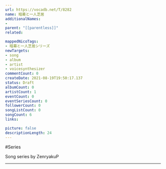```yaml
---
url: https://vocadb.net/T/8282
name: 暗幕と一人芝居
additionalNames: 
- 
parent: "[[parentless]]"
related:

mappedNicoTags:
- 暗幕と一人芝居シリーズ
newTargets:
- song
- album
- artist
- voicesynthesizer
commentCount: 0
createDate: 2021-08-19T19:50:17.137
status: Draft
albumCount: 0
artistCount: 1
eventCount: 0
eventSeriesCount: 0
followerCount: 0
songListCount: 0
songCount: 6
links: 

picture: false
descriptionLength: 24
---
```


#Series

Song series by ZenryakuP

---

